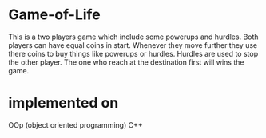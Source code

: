 # Game-of-Life

This is a two players game which include some powerups and hurdles. Both players can have equal coins in start. Whenever they move further they use there coins to buy things like powerups or hurdles. 
Hurdles are used to stop the other player. 
The one who reach at the destination first will wins the game.

# implemented on 
OOp (object oriented programming)
C++
